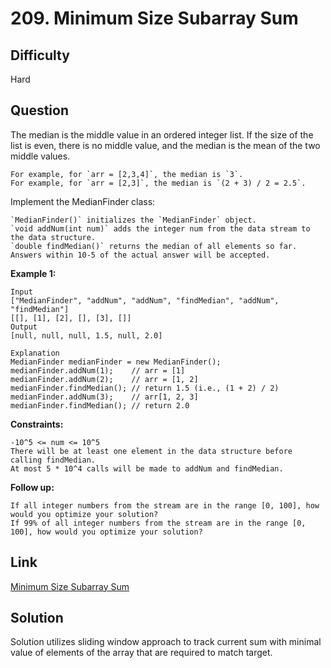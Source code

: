 # 209. Minimum Size Subarray Sum

## Difficulty

Hard

## Question

The median is the middle value in an ordered integer list. If the size of the list is even, there is no middle value, and the median is the mean of the two middle values.

    For example, for `arr = [2,3,4]`, the median is `3`.
    For example, for `arr = [2,3]`, the median is `(2 + 3) / 2 = 2.5`.

Implement the MedianFinder class:

    `MedianFinder()` initializes the `MedianFinder` object.
    `void addNum(int num)` adds the integer num from the data stream to the data structure.
    `double findMedian()` returns the median of all elements so far. Answers within 10-5 of the actual answer will be accepted.

**Example 1:**

    Input
    ["MedianFinder", "addNum", "addNum", "findMedian", "addNum", "findMedian"]
    [[], [1], [2], [], [3], []]
    Output
    [null, null, null, 1.5, null, 2.0]

    Explanation
    MedianFinder medianFinder = new MedianFinder();
    medianFinder.addNum(1);    // arr = [1]
    medianFinder.addNum(2);    // arr = [1, 2]
    medianFinder.findMedian(); // return 1.5 (i.e., (1 + 2) / 2)
    medianFinder.addNum(3);    // arr[1, 2, 3]
    medianFinder.findMedian(); // return 2.0

**Constraints:**

    -10^5 <= num <= 10^5
    There will be at least one element in the data structure before calling findMedian.
    At most 5 * 10^4 calls will be made to addNum and findMedian.

**Follow up:**

    If all integer numbers from the stream are in the range [0, 100], how would you optimize your solution?
    If 99% of all integer numbers from the stream are in the range [0, 100], how would you optimize your solution?

## Link

[Minimum Size Subarray Sum](https://leetcode.com/problems/minimum-size-subarray-sum/)

## Solution

Solution utilizes sliding window approach to track current sum with minimal value of elements of the array that are required to match target.

